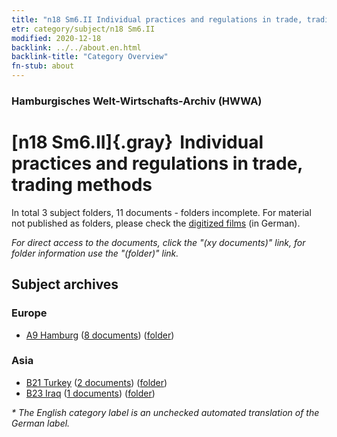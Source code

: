 ```yaml
---
title: "n18 Sm6.II Individual practices and regulations in trade, trading methods"
etr: category/subject/n18 Sm6.II
modified: 2020-12-18
backlink: ../../about.en.html
backlink-title: "Category Overview"
fn-stub: about
---
```


### Hamburgisches Welt-Wirtschafts-Archiv (HWWA)
# [n18 Sm6.II]{.gray}&#8201; Individual practices and regulations in trade, trading methods&#160; 





In total 3 subject folders, 11 documents - folders incomplete.
For material not published as folders, please check the [digitized films](/film/h1_sh) (in German).

_For direct access to the documents, click the "(xy documents)" link, for folder information use the "(folder)" link._

## Subject archives



### Europe

- [A9 Hamburg](../../../geo/about.en.html#A9) (<a href="https://dfg-viewer.de/show/?tx_dlf[id]=https://pm20.zbw.eu/mets/sh/1409xx/140905/1452xx/145269/public.mets.en.xml" target="_blank">8 documents</a>) ([folder](http://purl.org/pressemappe20/folder/sh/140905,145269))

### Asia

- [B21 Turkey](../../../geo/about.en.html#B21) (<a href="https://dfg-viewer.de/show/?tx_dlf[id]=https://pm20.zbw.eu/mets/sh/1411xx/141111/1452xx/145269/public.mets.en.xml" target="_blank">2 documents</a>) ([folder](http://purl.org/pressemappe20/folder/sh/141111,145269))
- [B23 Iraq](../../../geo/about.en.html#B23) (<a href="https://dfg-viewer.de/show/?tx_dlf[id]=https://pm20.zbw.eu/mets/sh/1411xx/141113/1452xx/145269/public.mets.en.xml" target="_blank">1 documents</a>) ([folder](http://purl.org/pressemappe20/folder/sh/141113,145269))


_* The English category label is an unchecked automated translation of the German label._

